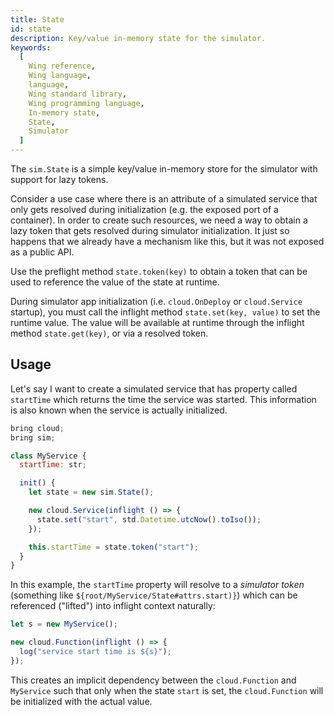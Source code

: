 ```yaml
---
title: State
id: state
description: Key/value in-memory state for the simulator.
keywords:
  [
    Wing reference,
    Wing language,
    language,
    Wing standard library,
    Wing programming language,
    In-memory state,
    State,
    Simulator
  ]
---
```


The `sim.State` is a simple key/value in-memory store for the simulator with support for lazy
tokens.

Consider a use case where there is an attribute of a simulated service that only gets resolved during initialization (e.g. the exposed port of a container). In order to create such resources, we need a way to obtain a lazy token that gets resolved during simulator initialization. It just so happens that we already have a mechanism like this, but it was not exposed as a public API.

Use the preflight method `state.token(key)` to obtain a token that can be used to reference the
value of the state at runtime.

During simulator app initialization (i.e. `cloud.OnDeploy` or `cloud.Service` startup), you must
call the inflight method `state.set(key, value)` to set the runtime value. The value will be
available at runtime through the inflight method `state.get(key)`, or via a resolved token.

## Usage

Let's say I want to create a simulated service that has property called `startTime` which returns
the time the service was started. This information is also known when the service is actually
initialized.

```js
bring cloud;
bring sim;

class MyService {
  startTime: str;

  init() {
    let state = new sim.State();

    new cloud.Service(inflight () => {
      state.set("start", std.Datetime.utcNow().toIso());
    });

    this.startTime = state.token("start");
  }
}
```

In this example, the `startTime` property will resolve to a *simulator token* (something like
`${root/MyService/State#attrs.start)}`) which can be referenced ("lifted") into inflight context
naturally:

```js
let s = new MyService();

new cloud.Function(inflight () => {
  log("service start time is ${s}");
});
```

This creates an implicit dependency between the `cloud.Function` and `MyService` such that only when
the state `start` is set, the `cloud.Function` will be initialized with the actual value.
